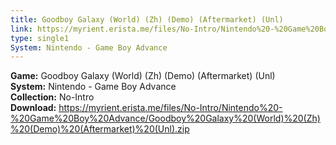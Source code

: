 ```yaml
---
title: Goodboy Galaxy (World) (Zh) (Demo) (Aftermarket) (Unl)
link: https://myrient.erista.me/files/No-Intro/Nintendo%20-%20Game%20Boy%20Advance/Goodboy%20Galaxy%20(World)%20(Zh)%20(Demo)%20(Aftermarket)%20(Unl).zip
type: single1
System: Nintendo - Game Boy Advance
---
```

<b>Game:</b> Goodboy Galaxy (World) (Zh) (Demo) (Aftermarket) (Unl)<br>
<b>System:</b> Nintendo - Game Boy Advance<br>
<b>Collection:</b> No-Intro<br>
<b>Download:</b> https://myrient.erista.me/files/No-Intro/Nintendo%20-%20Game%20Boy%20Advance/Goodboy%20Galaxy%20(World)%20(Zh)%20(Demo)%20(Aftermarket)%20(Unl).zip